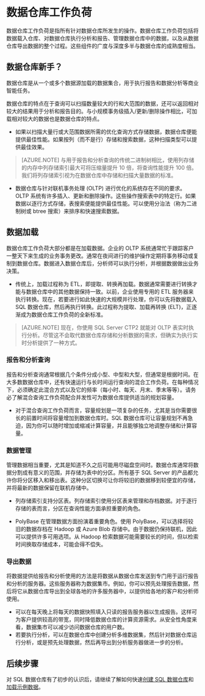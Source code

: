<properties
   pageTitle="数据仓库工作负荷"
   description="借助 SQL 数据仓库的弹性，你可以使用数据仓库单位 (DWU) 的可调缩放性扩大、收缩或暂停计算容量。本文介绍数据仓库指标以及它们如何与 DWU 相关。"
   services="sql-data-warehouse"
   documentationCenter="NA"
   authors="barbkess"
   manager="barbkess"
   editor=""/>  


<tags
   ms.service="sql-data-warehouse"
   ms.date="07/01/2016"
   wacn.date=""/>  



# 数据仓库工作负荷
数据仓库工作负荷是指所有针对数据仓库所发生的操作。数据仓库工作负荷包括将数据载入仓库、对数据仓库执行分析和报告、管理数据仓库中的数据，以及从数据仓库导出数据的整个过程。这些组件的广度与深度多半与数据仓库的成熟度相当。


## 数据仓库新手？
数据仓库是从一个或多个数据源加载的数据集合，用于执行报告和数据分析等商业智能任务。

数据仓库的特点在于查询可以扫描数量较大的行和大范围的数据，还可以返回相对较大的结果用于分析和报告目的。与小规模事务级插入/更新/删除操作相比，可加载相对较大的数据也是数据仓库的特点。

- 如果以扫描大量行或大范围数据所需的优化查询方式存储数据，数据仓库便能提供最佳性能。如果按列（而不是行）存储和搜索数据，这种扫描类型可以提供最佳效果。

>[AZURE.NOTE] 与用于报告和分析查询的传统二进制树相比，使用列存储的内存中列存储索引最大可将压缩量提升 10 倍，将查询性能提升 100 倍。我们将列存储索引视为在数据仓库中存储和扫描大量数据的标准。

- 数据仓库与针对联机事务处理 (OLTP) 进行优化的系统存在不同的要求。OLTP 系统有许多插入、更新和删除操作。这些操作搜索表中的特定行。如果数据以逐行方式存储，表搜索便能提供最佳性能。可以使用分治法（称为二进制树或 btree 搜索）来排序和快速搜索数据。


## 数据加载
数据仓库工作负荷大部分都是在加载数据。企业的 OLTP 系统通常忙于跟踪客户一整天下来生成的业务事务更改。通常在夜间进行的维护操作定期将事务移动或复制到数据仓库。数据进入数据仓库后，分析师可以执行分析，并根据数据做出业务决策。

- 传统上，加载过程称为 ETL，即提取、转换再加载。数据通常需要进行转换才能与数据仓库中的其他数据保持一致。以前，企业使用专用的 ETL 服务器来执行转换。现在，若要进行如此快速的大规模并行处理，你可以先将数据载入 SQL 数据仓库，然后再执行转换。此过程称为提取、加载再转换 (ELT)，正逐渐成为数据仓库工作负荷的全新标准。

> [AZURE.NOTE] 现在，你使用 SQL Server CTP2 就能对 OLTP 表实时执行分析。尽管这不会取代数据仓库存储和分析数据的需求，但确实为执行实时分析提供了一种方式。

### 报告和分析查询
报告和分析查询通常根据几个条件分成小型、中型和大型，但通常是根据时间。在大多数数据仓库中，还有快速运行与长时间运行查询的混合工作负荷。在每种情况下，必须确定此混合方式以及它的频率（每小时、每天、月末、季末等等）。请务必了解混合查询工作负荷配合并发性可为数据仓库提供适当的规划容量。

- 对于混合查询工作负荷而言，容量规划是一项复杂的任务，尤其是当你需要很长的前置时间将容量增加到数据仓库时。SQL 数据仓库可让容量规划不再急迫，因为你可以随时增加或缩减计算容量，并且能够独立地调整存储和计算容量。

### 数据管理
管理数据相当重要，尤其是知道不久之后可能用尽磁盘空间时。数据仓库通常将数据分割成有意义的范围，并存储为表中的分区。所有基于 SQL Server 的产品都允许你将分区移入和移出表。这种分区切换可让你将较旧的数据移到较便宜的存储，并将最新的数据保留在联机存储中。

- 列存储索引支持分区表。列存储索引使用分区表来管理和存档数据。对于逐行存储的表而言，分区在查询性能方面承担重要的角色。

- PolyBase 在管理数据方面扮演着重要角色。使用 PolyBase，可以选择将较旧的数据存档在 Hadoop 或 Azure Blob 存储中。由于数据仍保持联机，因此可以提供许多可用选项。从 Hadoop 检索数据可能需要较长的时间，但以检索时间换取存储成本，可能会得不偿失。

### 导出数据
将数据提供给报告和分析使用的方法是将数据从数据仓库发送到专门用于运行报告和分析的服务器。这些服务器称为数据集市。例如，你可以预先处理报告数据，然后将它从数据仓库导出到全球各地的许多服务器中，以提供给各地的客户和分析师使用。

- 可以在每天晚上将每天的数据快照填入只读的报告服务器以生成报告。这样可为客户提供较高的带宽，同时降低数据仓库的计算资源需求。从安全性角度来看，数据集市可以减少访问数据仓库的用户数。
- 若要执行分析，可以在数据仓库中创建分析多维数据集，然后针对数据仓库运行分析，或是预先处理数据，然后再导出到分析服务器做进一步的分析。

## 后续步骤
对 SQL 数据仓库有了初步的认识后，请继续了解如何快速[创建 SQL 数据仓库][]和[加载示例数据][]。

<!--Image references-->

<!--Article references-->
[加载示例数据]: /documentation/articles/sql-data-warehouse-load-sample-databases
[创建 SQL 数据仓库]: /documentation/articles/sql-data-warehouse-get-started-provision

<!--MSDN references-->

<!--Other web references-->

<!---HONumber=Mooncake_0815_2016-->